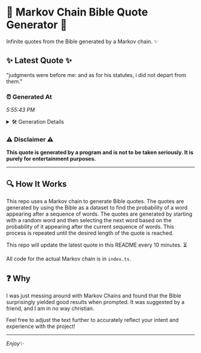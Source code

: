 # 📖 Markov Chain Bible Quote Generator 📖

Infinite quotes from the Bible generated by a Markov chain. ✨

## ✨ Latest Quote ✨
"judgments were before me: and as for his statutes, i did not depart from them."

### ⏰ Generated At
*5:55:43 PM*

<details>
    <summary>🛠️ Generation Details</summary>
    <p>
        <strong>🌱 Seed:</strong> judgments<br>
        <strong>🔄 Iterations:</strong> 14<br>
        <strong>📜 Context History:</strong><br>[ judgments ]: were<br>[ judgments, were ]: before<br>[ judgments, were, before ]: me:<br>[ judgments, were, before, me: ]: and<br>[ judgments, were, before, me:, and ]: as<br>[ judgments, were, before, me:, and, as ]: for<br>[ were, before, me:, and, as, for ]: his<br>[ before, me:, and, as, for, his ]: statutes,<br>[ me:, and, as, for, his, statutes, ]: i<br>[ and, as, for, his, statutes,, i ]: did<br>[ as, for, his, statutes,, i, did ]: not<br>[ for, his, statutes,, i, did, not ]: depart<br>[ his, statutes,, i, did, not, depart ]: from<br>[ statutes,, i, did, not, depart, from ]: them.<br>
    </p>
</details>

### ⚠️ Disclaimer ⚠️
**This quote is generated by a program and is not to be taken seriously. It is purely for entertainment purposes.**

---

## 🔍 How It Works

This repo uses a Markov chain to generate Bible quotes. The quotes are generated by using the Bible as a dataset to find the probability of a word appearing after a sequence of words. The quotes are generated by starting with a random word and then selecting the next word based on the probability of it appearing after the current sequence of words. This process is repeated until the desired length of the quote is reached.

This repo will update the latest quote in this README every 10 minutes. ⏳

All code for the actual Markov chain is in `index.ts`.

## ❓ Why

I was just messing around with Markov Chains and found that the Bible surprisingly yielded good results when prompted. 
It was suggested by a friend, and I am in no way christian.

Feel free to adjust the text further to accurately reflect your intent and experience with the project!

---

*Enjoy*✨
